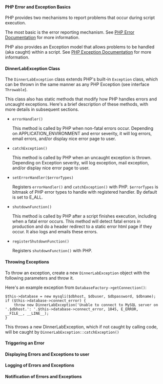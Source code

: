 #### PHP Error and Exception Basics
PHP provides two mechanisms to report problems that occur during script execution. 

The most basic is the error reporting mechanism.
See [PHP Error Documentation](http://php.net/manual/en/language.errors.basics.php) for more information.

PHP also provides an Exception model that allows problems to be handled (aka caught) within a script.
See [PHP Exception Documentation](http://php.net/manual/en/language.exceptions.php) for more information.

#### DinnerLabException Class
The `DinnerLabException` class extends PHP's built-in `Exception` class, which can be thrown in the same manner as any PHP Exception (see interface `Throwable`).

This class also has static methods that modify how PHP handles errors and uncaught exceptions.
Here's a brief description of these methods, with more details in subsequent sections.

* `errorHandler()`

    This method is called by PHP when non-fatal errors occur.
    Depending on APPLICATION_ENVIRONMENT and error severity, it will log errors, email errors, and/or display nice error page to user.
* `catchException()`

    This method is called by PHP when an uncaught exception is thrown.
    Depending on Exception severity, will log exception, mail exception, and/or display nice error page to user.
* `setErrorHandler($errorTypes)`

    Registers `errorHandler()` and `catchException()` with PHP. `$errorTypes` is bitmask of PHP error types to handle with registered handler. By default is set to E_ALL.
* `shutdownFunction()`

    This method is called by PHP after a script finishes execution, including when a fatal error occurs. This method will detect fatal errors in production and do a header redirect to a static error html page if they occur. It also logs and emails these errors. 

* `registerShutdownFunction()`

    Registers `shutdownFunction()` with PHP.

#### Throwing Exceptions
To throw an exception, create a new `DinnerLabException` object with the following parameters and throw it.

Here's an example exception from `DatabaseFactory->getConnection()`:
```
$this->database = new mysqli($dbhost, $dbuser, $dbpassword, $dbname);
if ($this->database->connect_error) {
    throw new DinnerLabException('Unable to connect to MySQL server on '.$dbhost.': '.$this->database->connect_error, 1045, E_ERROR, __FILE__, __LINE__);
}
```
This throws a new DinnerLabException, which if not caught by calling code, will be caught by `DinnerLabException::catchException()`

#### Triggering an Error

#### Displaying Errors and Exceptions to user

#### Logging of Errors and Exceptions

#### Notification of Errors and Exceptions